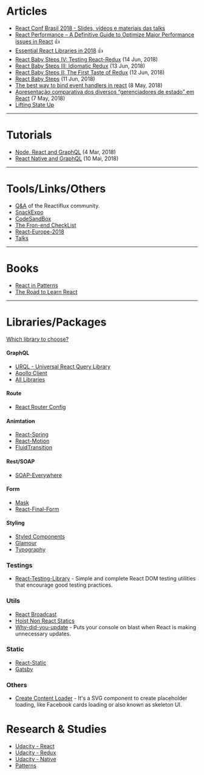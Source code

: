 # Articles

- [React Conf Brasil 2018 - Slides, vídeos e materiais das talks](https://github.com/react-brasil/reactconfbr/issues/23)
- [React Performance – A Definitive Guide to Optimize Major Performance issues in React](https://www.simform.com/react-performance/) :thumbsup:
- [Essential React Libraries in 2018](https://www.robinwieruch.de/essential-react-libraries-framework/) :thumbsup:
- [React Baby Steps IV: Testing React-Redux](https://x-team.com/blog/testing-react-redux/) (14 Jun, 2018)
- [React Baby Steps III: Idiomatic Redux](https://x-team.com/blog/idiomatic-redux/) (13 Jun, 2018)
- [React Baby Steps II: The First Taste of Redux](https://x-team.com/blog/first-taste-of-redux) (12 Jun, 2018)
- [React Baby Steps](https://x-team.com/blog/react-baby-steps/) (11 Jun, 2018)
- [The best way to bind event handlers in react](https://medium.freecodecamp.org/the-best-way-to-bind-event-handlers-in-react-282db2cf1530) (8 May, 2018)
- [Apresentação comparativa dos diversos “gerenciadores de estado” em React](https://hackernoon.com/the-react-state-museum-a278c726315) (7 May, 2018)
- [Lifting State Up](https://reactjs.org/docs/lifting-state-up.html)

----

# Tutorials

- [Node, React and GraphQL](https://blog.dmatoso.com/fullstack-node-react-graphql-introducao-2c2f18c757c4) (4 Mar, 2018)
- [React Native and GraphQL](https://www.youtube.com/watch?v=Jfisid9326c&feature=youtu.be) (10 Mai, 2018)

---

# Tools/Links/Others

- [Q&A](https://www.reactiflux.com/transcripts/) of the Reactiflux community.
- [SnackExpo](https://snack.expo.io)
- [CodeSandBox](https://codesandbox.io)
- [The Fron-end CheckList](https://frontendchecklist.io)
- [React-Europe-2018](https://www.youtube.com/channel/UCorlLn2oZfgOJ-FUcF2eZ1A)
- [Talks](https://awesometalks.party/)

---

# Books

- [React in Patterns](https://github.com/krasimir/react-in-patterns)
- [The Road to Learn React](https://leanpub.com/the-road-to-learn-react)

---

# Libraries/Packages

[Which library to choose?](https://devarchy.com/react)

#### GraphQL

- [URQL - Universal React Query Library](https://github.com/FormidableLabs/urql)
- [Apollo Client](https://github.com/apollographql/apollo-client)
- [All Libraries](https://www.graphqlstack.com/)

#### Route

- [React Router Config](https://github.com/ReactTraining/react-router/tree/master/packages/react-router-config)

#### Animtation

- [React-Spring](https://github.com/drcmda/react-spring)
- [React-Motion](https://github.com/chenglou/react-motion)
- [FluidTransition](https://github.com/fram-x/FluidTransitions)

#### Rest/SOAP

- [SOAP-Everywhere](https://www.npmjs.com/package/soap-everywhere)

#### Form

- [Mask](https://github.com/text-mask/text-mask/)
- [React-Final-Form](https://github.com/final-form/react-final-form)

#### Styling

- [Styled Components](https://www.styled-components.com/)
- [Glamour](https://github.com/threepointone/glamor)
- [Typography](https://github.com/kyleamathews/typography.js)

### Testings

- [React-Testing-Library](https://github.com/kentcdodds/react-testing-library) - Simple and complete React DOM testing utilities that encourage good testing practices.

### Utils

- [React Broadcast](https://github.com/ReactTraining/react-broadcast)
- [Hoist Non React Statics](https://github.com/mridgway/hoist-non-react-statics)
- [Why-did-you-update](https://github.com/maicki/why-did-you-update) - Puts your console on blast when React is making unnecessary updates.

### Static

- [React-Static](https://react-static.js.org/)
- [Gatsby](https://github.com/gatsbyjs/gatsby)

### Others

- [Create Content Loader](https://github.com/danilowoz/create-content-loader) - It's a SVG component to create placeholder loading, like Facebook cards loading or also known as skeleton UI.

# Research & Studies

  * [Udacity - React](react/udacity-1-react.md)
  * [Udacity - Redux](react/udacity-2-redux.md)
  * [Udacity - Native](react/udacity-3-native.md)
  * [Patterns](react/react-patterns.md)
